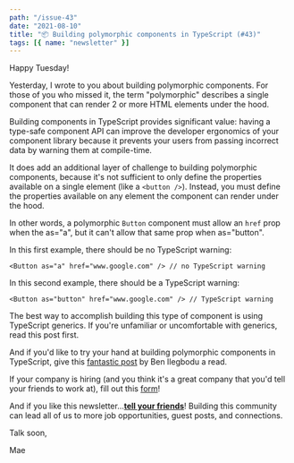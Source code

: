 ```yaml
---
path: "/issue-43"
date: "2021-08-10"
title: "📦 Building polymorphic components in TypeScript (#43)"
tags: [{ name: "newsletter" }]
---
```


Happy Tuesday!

Yesterday, I wrote to you about building polymorphic components. For those of you who missed it, the term "polymorphic" describes a single component that can render 2 or more HTML elements under the hood.

Building components in TypeScript provides significant value: having a type-safe component API can improve the developer ergonomics of your component library because it prevents your users from passing incorrect data by warning them at compile-time.

It does add an additional layer of challenge to building polymorphic components, because it's not sufficient to only define the properties available on a single element (like a `<button />`). Instead, you must define the properties available on any element the component can render under the hood.

In other words, a polymorphic `Button` component must allow an `href` prop when the as="a", but it can't allow that same prop when as="button".

In this first example, there should be no TypeScript warning:

```tsx
<Button as="a" href="www.google.com" /> // no TypeScript warning
```

In this second example, there should be a TypeScript warning:

```tsx
<Button as="button" href="www.google.com" /> // TypeScript warning
```

The best way to accomplish building this type of component is using TypeScript generics. If you're unfamiliar or uncomfortable with generics, read this post first.

And if you'd like to try your hand at building polymorphic components in TypeScript, give this [fantastic post](https://www.benmvp.com/blog/polymorphic-react-components-typescript/) by Ben Ilegbodu a read.

If your company is hiring (and you think it's a great company that you'd tell your friends to work at), fill out this [form](https://forms.gle/tCRpGy7PMfQGqu5B9)!

And if you like this newsletter...**[tell your friends](https://maecapozzi.com/newsletter/)**! Building this community can lead all of us to more job opportunities, guest posts, and connections.
​

Talk soon,

Mae
​
